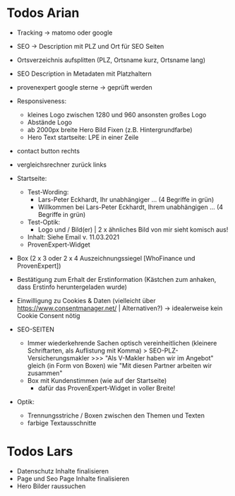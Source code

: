 # Todos Arian
- Tracking -> matomo oder google
- SEO -> Description mit PLZ und Ort für SEO Seiten
- Ortsverzeichnis aufsplitten (PLZ, Ortsname kurz, Ortsname lang)
- SEO Description in Metadaten mit Platzhaltern
- provenexpert google sterne -> geprüft werden

- Responsiveness:
    - kleines Logo zwischen 1280 und 960 ansonsten großes Logo
    - Abstände Logo
    - ab 2000px breite Hero Bild Fixen (z.B. Hintergrundfarbe)
    - Hero Text startseite: LPE in einer Zeile


- contact button rechts
- vergleichsrechner zurück links


- Startseite:
    -   Test-Wording: 
        -   Lars-Peter Eckhardt, Ihr unabhängiger ... (4 Begriffe in grün)
        -   Willkommen bei Lars-Peter Eckhardt, Ihrem unabhängigen ... (4 Begriffe in grün)
    -   Test-Optik:
        -   Logo und / Bild(er) | 2 x ähnliches Bild von mir sieht komisch aus!
    -   Inhalt: Siehe Email v. 11.03.2021
    -   ProvenExpert-Widget

- Box   (2 x 3 oder 2 x 4 Auszeichnungssiegel [WhoFinance und ProvenExpert])

- Bestätigung zum Erhalt der Erstinformation (Kästchen zum anhaken, dass Erstinfo heruntergeladen wurde)
- Einwilligung zu Cookies & Daten (vielleicht über https://www.consentmanager.net/ | Alternativen?) -> idealerweise kein Cookie Consent nötig

- SEO-SEITEN
    -   Immer wiederkehrende Sachen optisch vereinheitlichen (kleinere Schriftarten, als Auflistung mit Komma) > SEO-PLZ-Versicherungsmakler >>> "Als V-Makler haben wir im Angebot" gleich (in Form von Boxen) wie "Mit diesen Partner arbeiten wir zusammen" 
    -   Box mit Kundenstimmen (wie auf der Startseite)
        -   dafür das ProvenExpert-Widget in voller Breite!

- Optik:
    -   Trennungsstriche / Boxen zwischen den Themen und Texten
    -   farbige Textausschnitte

# Todos Lars

- Datenschutz Inhalte finalisieren
- Page und Seo Page Inhalte finalisieren
- Hero Bilder raussuchen